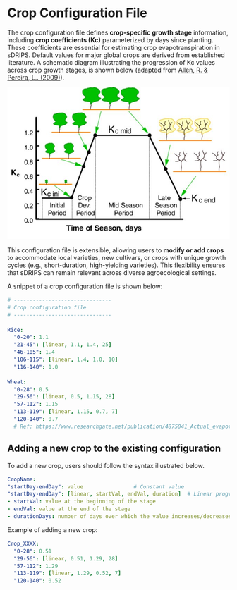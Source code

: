 # Crop Configuration File
The crop configuration file defines **crop-specific growth stage** information, including **crop coefficients (Kc)** parameterized by days since planting. These coefficients are essential for estimating crop evapotranspiration in sDRIPS. Default values for major global crops are derived from established literature. A schematic diagram illustrating the progression of Kc values across crop growth stages, is shown below (adapted from  [Allen, R. & Pereira, L.. (2009)](https://www.researchgate.net/publication/225419080_Estimating_Crop_Coefficients_from_Fraction_of_Ground_Cover_and_Height)).

![FAO Crop Coefficient Curve](../images/Crop_Config/example_fao_crop_stage.jpg)
  
This configuration file is extensible, allowing users to **modify or add crops** to accommodate local varieties, new cultivars, or crops with unique growth cycles (e.g., short-duration, high-yielding varieties). This flexibility ensures that sDRIPS can remain relevant across diverse agroecological settings.

A snippet of a crop configuration file is shown below:
```yaml
# -------------------------------
# Crop configuration file
# -------------------------------

Rice:
  "0-20": 1.1
  "21-45": [linear, 1.1, 1.4, 25]
  "46-105": 1.4
  "106-115": [linear, 1.4, 1.0, 10]
  "116-140": 1.0

Wheat:
  "0-28": 0.5
  "29-56": [linear, 0.5, 1.15, 28]
  "57-112": 1.15
  "113-119": [linear, 1.15, 0.7, 7]
  "120-140": 0.7
  # Ref: https://www.researchgate.net/publication/4875041_Actual_evapotranspiration_and_crop_coefficients_of_wheat_Triticum_aestivum_under_varying_moisture_levels_of_humid_tropical_canal_command_area/figures?lo=1

```

## Adding a new crop to the existing configuration
To add a new crop, users should follow the syntax illustrated below.
```yaml
CropName:
"startDay-endDay": value                # Constant value
"startDay-endDay": [linear, startVal, endVal, duration]  # Linear progression over 'duration' days
- startVal: value at the beginning of the stage
- endVal: value at the end of the stage
- durationDays: number of days over which the value increases/decreases linearly
```
  
Example of adding a new crop:
```yaml
Crop_XXXX:
  "0-28": 0.51
  "29-56": [linear, 0.51, 1.29, 28]
  "57-112": 1.29
  "113-119": [linear, 1.29, 0.52, 7]
  "120-140": 0.52
```